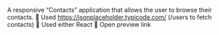 A responsive “Contacts” application that allows the user to browse their contacts.
 Used https://jsonplaceholder.typicode.com/ (/users to fetch contacts)
 Used either React
 Open preview link

